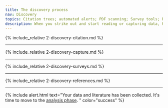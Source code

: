 ```yaml
---
title: The discovery process
nav: Discovery
topics: Citation trees; automated alerts; PDF scanning; Survey tools; Reference management; 
description: When you strike out and start reading or capturing data, how will you make sure that everything you're doing is captured? How will you make sure that you've found all the papers you should be looking for? 
---
```


{% include_relative 2-discovery-citation.md %}

___

{% include_relative 2-discovery-capture.md %}

___

{% include_relative 2-discovery-surveys.md %}

___

{% include_relative 2-discovery-references.md %}

___

{% include alert.html text="Your data and literature has been collected. It's time to move to the [analysis phase](3-analysis.md). " color="success" %}